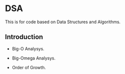 # DSA
This is for code based on Data Structures and Algorithms.

## Introduction
- Big-O Analysys.
- Big-Omega Analysys.

- Order of Growth.
